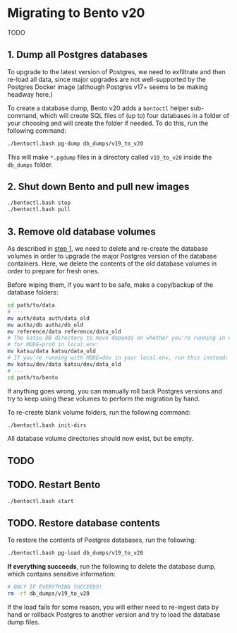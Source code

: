 # Migrating to Bento v20

TODO

## 1. Dump all Postgres databases

To upgrade to the latest version of Postgres, we need to exfiltrate and then re-load all data, since major upgrades are
not well-supported by the Postgres Docker image (although Postgres v17+ seems to be making headway here.)

To create a database dump, Bento v20 adds a `bentoctl` helper sub-command, which will create SQL files of (up to) four
databases in a folder of your choosing and will create the folder if needed. To do this, run the following command:

```bash
./bentoctl.bash pg-dump db_dumps/v19_to_v20
```

This will make `*.pgdump` files in a directory called `v19_to_v20` inside the `db_dumps` folder.


## 2. Shut down Bento and pull new images

```bash
./bentoctl.bash stop
./bentoctl.bash pull
```


## 3. Remove old database volumes

As described in [step 1](#1-dump-all-postgres-databases), we need to delete and re-create the database volumes in order
to upgrade the major Postgres version of the database containers. Here, we delete the contents of the old database 
volumes in order to prepare for fresh ones.

Before wiping them, if you want to be safe, make a copy/backup of the database folders:

```bash
cd path/to/data
# ---
mv auth/data auth/data_old
mv authz/db authz/db_old
mv reference/data reference/data_old
# The katsu DB directory to move depends on whether you're running in development or production mode. The following is 
# for MODE=prod in local.env:
mv katsu/data katsu/data_old
# If you're running with MODE=dev in your local.env, run this instead:
mv katsu/dev/data katsu/dev/data_old
# ---
cd path/to/bento
```

If anything goes wrong, you can manually roll back Postgres versions and try to keep using these volumes to perform the 
migration by hand. 

To re-create blank volume folders, run the following command:

```bash
./bentoctl.bash init-dirs
```

All database volume directories should now exist, but be empty.


## TODO


## TODO. Restart Bento

```bash
./bentoctl.bash start
```


## TODO. Restore database contents

To restore the contents of Postgres databases, run the following:

```bash
./bentoctl.bash pg-load db_dumps/v19_to_v20
```

**If everything succeeds**, run the following to delete the database dump, which contains sensitive information:

```bash
# ONLY IF EVERYTHING SUCCEEDS!
rm -rf db_dumps/v19_to_v20
```

If the load fails for some reason, you will either need to re-ingest data by hand or rollback Postgres to another 
version and try to load the database dump files.
